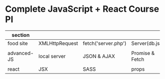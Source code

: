 # Complete JavaScript + React Course PI


|    section   |                |                     |                 |           |              |
|--------------|----------------|---------------------|-----------------|-----------|--------------|
| food site    | XMLHttpRequest | fetch('server.php') | Server(db.json) |           |              |
|              |                |                     |                 |           |              |
| advanced-JS  |  local server  |     JSON & AJAX     | Promise & Fetch | webpack   |              |
|              |                |                     |                 |           |              |
|    react     |       JSX      |         SASS        |  props          |           |              |








